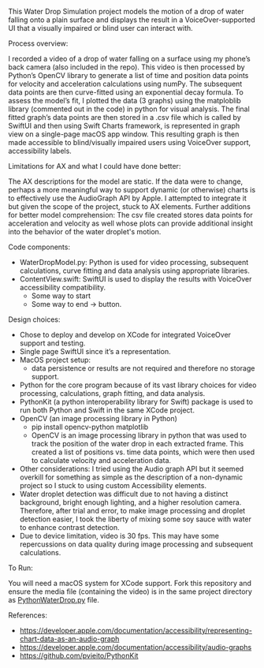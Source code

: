 This Water Drop Simulation project models the motion of a drop of water falling onto a plain surface and displays the result in a VoiceOver-supported UI that a visually impaired or blind user can interact with.


Process overview:  

I recorded a video of a drop of water falling on a surface using my phone’s back camera (also included in the repo). 
This video is then processed by Python’s OpenCV library to generate a list of time and position data points for velocity and acceleration calculations using numPy.
The subsequent data points are then curve-fitted using an exponential decay formula.
To assess the model’s fit, I plotted the data (3 graphs) using the matploblib library (commented out in the code) in python for visual analysis. 
The final fitted graph’s data points are then stored in a .csv file which is called by SwiftUI and then using Swift Charts framework, is represented in graph view on a single-page macOS app window. This resulting graph is then made accessible to blind/visually impaired users using VoiceOver support, accessibility labels.


Limitations for AX and what I could have done better:

The AX descriptions for the model are static. If the data were to change, perhaps a more meaningful way to support dynamic (or otherwise) charts is to effectively use the AudioGraph API by Apple. I attempted to integrate it but given the scope of the project, stuck to AX elements.
Further additions for better model comprehension: The csv file created stores data points for acceleration and velocity as well whose plots can provide additional insight into the behavior of the water droplet's motion.

Code components:

- WaterDropModel.py: Python is used for video processing, subsequent calculations, curve fitting and data analysis using appropriate libraries.
- ContentView.swift: SwiftUI is used to display the results with VoiceOver accessibility compatibility.
    - Some way to start
    - Some way to end → button.


Design choices:

- Chose to deploy and develop on XCode for integrated VoiceOver support and testing.
- Single page SwiftUI since it’s a representation.
- MacOS project setup:
    - data persistence or results are not required and therefore no storage support.
- Python for the core program because of its vast library choices for video processing, calculations, graph fitting, and data analysis.
- PythonKit (a python interoperability library for Swift) package is used to run both Python and Swift in the same XCode project.
- OpenCV (an image processing library in Python)
    - pip install opencv-python matplotlib
    - OpenCV is an image processing library in python that was used to track the position of the water drop in each extracted frame. This created a list of positions vs. time data points, which were then used to calculate velocity and acceleration data.
- Other considerations: I tried using the Audio graph API but it seemed overkill for something as simple as the description of a non-dynamic project so I stuck to using custom Accessibility elements.
- Water droplet detection was difficult due to not having a distinct background, bright enough lighting, and a higher resolution camera. Therefore, after trial and error, to make image processing and droplet detection easier, I took the liberty of mixing some soy sauce with water to enhance contrast detection.
- Due to device limitation, video is 30 fps. This may have some repercussions on data quality during image processing and subsequent calculations.


To Run:

You will need a macOS system for XCode support. Fork this repository and ensure the media file (containing the video) is in the same project directory as [PythonWaterDrop.py](http://WaterDropSimulation.py) file.


References:

- https://developer.apple.com/documentation/accessibility/representing-chart-data-as-an-audio-graph
- https://developer.apple.com/documentation/accessibility/audio-graphs
- https://github.com/pvieito/PythonKit
